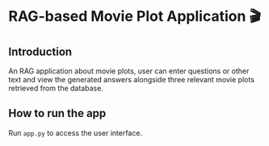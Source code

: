 # RAG-based Movie Plot Application 🎬

## Introduction 
An RAG application about movie plots, user can enter questions or other text and view the generated answers alongside three relevant movie plots retrieved from the database.

## How to run the app
Run ```app.py``` to access the user interface.
